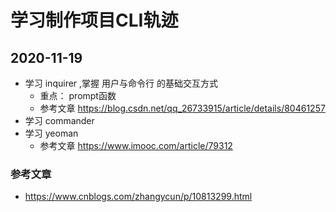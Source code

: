 # 学习制作项目CLI轨迹

## 2020-11-19
- 学习 inquirer ,掌握 用户与命令行 的基础交互方式
  * 重点： prompt函数
  * 参考文章 https://blog.csdn.net/qq_26733915/article/details/80461257
- 学习 commander
- 学习 yeoman  
  * 参考文章 https://www.imooc.com/article/79312


### 参考文章
- https://www.cnblogs.com/zhangycun/p/10813299.html